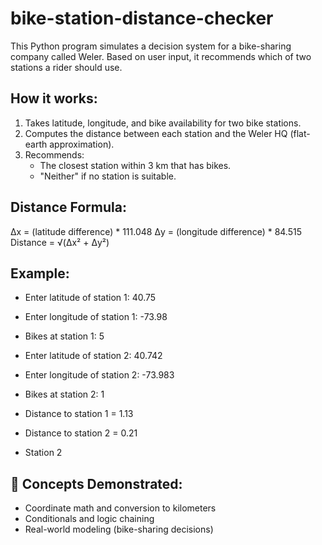 # bike-station-distance-checker


This Python program simulates a decision system for a bike-sharing company called Weler. Based on user input, it recommends which of two stations a rider should use.

## How it works:
1. Takes latitude, longitude, and bike availability for two bike stations.
2. Computes the distance between each station and the Weler HQ (flat-earth approximation).
3. Recommends:
   - The closest station within 3 km that has bikes.
   - "Neither" if no station is suitable.

##  Distance Formula:
Δx = (latitude difference) * 111.048
Δy = (longitude difference) * 84.515
Distance = √(Δx² + Δy²)


##  Example:
- Enter latitude of station 1: 40.75
- Enter longitude of station 1: -73.98
- Bikes at station 1: 5
- Enter latitude of station 2: 40.742
- Enter longitude of station 2: -73.983
- Bikes at station 2: 1

- Distance to station 1 = 1.13
- Distance to station 2 = 0.21

- Station 2

## 🧠 Concepts Demonstrated:
- Coordinate math and conversion to kilometers
- Conditionals and logic chaining
- Real-world modeling (bike-sharing decisions)
